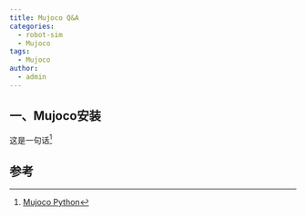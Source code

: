 ```yaml
---
title: Mujoco Q&A
categories:
  - robot-sim
  - Mujoco
tags:
  - Mujoco
author:
  - admin
---
```



## 一、Mujoco安装

这是一句话[^1]

## 参考

[^1]: [Mujoco Python](https://mujoco.readthedocs.io/en/stable/python.html#)
